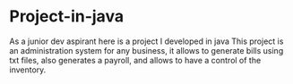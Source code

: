 # Project-in-java
As a junior dev aspirant here is a project I developed in java
This project is an administration system for any business, it allows to generate bills using txt files, also generates a payroll, and 
allows to have a control of the inventory.
